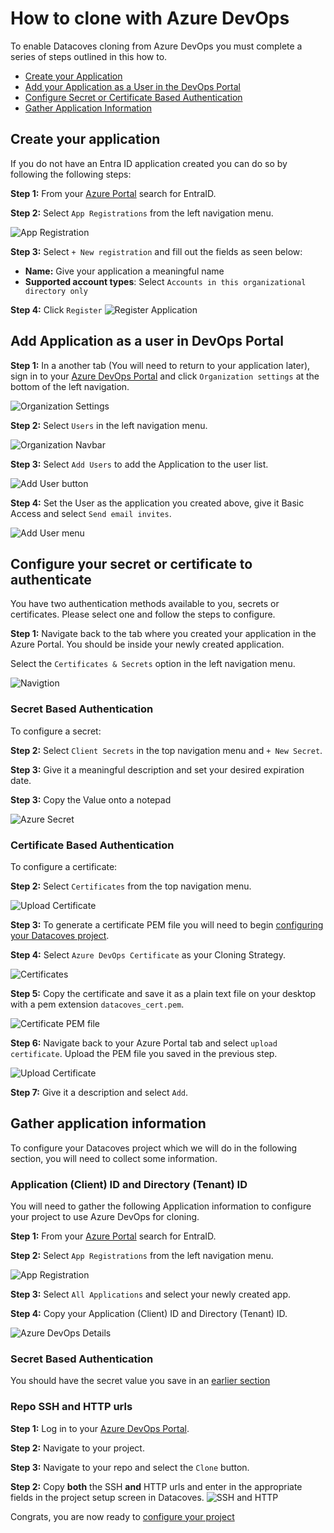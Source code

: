 # How to clone with Azure DevOps

To enable Datacoves cloning from Azure DevOps you must complete a series of steps outlined in this how to.

- [Create your Application](how-tos/datacoves/how_to_configure_azure_DevOps.md#create-your-application)
- [Add your Application as a User in the DevOps Portal](how-tos/datacoves/how_to_configure_azure_DevOps.md#add-application-as-a-user-in-devops-portal)
- [Configure Secret or Certificate Based Authentication](how-tos/datacoves/how_to_configure_azure_DevOps.md#configure-your-secret-or-certificate-to-authenticate)
- [Gather Application Information](how-tos/datacoves/how_to_configure_azure_DevOps.md#gather-application-information)

## Create your application

If you do not have an Entra ID application created you can do so by following the following steps:

**Step 1:** From your [Azure Portal](https://portal.azure.com) search for EntraID.

**Step 2:** Select `App Registrations` from the left navigation menu.

![App Registration](assets/azure_devops_overview.png)

**Step 3:** Select `+ New registration` and fill out the fields as seen below:
- **Name:** Give your application a meaningful name
- **Supported account types**: Select `Accounts in this organizational directory only`
    
**Step 4:** Click `Register`
![Register Application](assets/azure_devops_register_application.png)

## Add Application as a user in DevOps Portal

**Step 1:** In a another tab (You will need to return to your application later), sign in to your [Azure DevOps Portal](https://dev.azure.com) and click `Organization settings` at the bottom of the left  navigation.

![Organization Settings](assets/azure_devops_organization_settings.png)

**Step 2:**  Select `Users` in the left navigation menu.

![Organization Navbar](assets/azure_devops_user_nav.png)

**Step 3:**  Select `Add Users` to add the Application to the user list.

![Add User button](assets/azure_devops_add_user_button.png)

**Step 4:** Set the User as the application you created above, give it Basic Access and select `Send email invites`.

![Add User menu](assets/azure_devops_add_user_menu.png)

## Configure your secret or certificate to authenticate

You have two authentication methods available to you, secrets or certificates. Please select one and follow the steps to configure.  

**Step 1:** Navigate back to the tab where you created your application in the Azure Portal. You should be inside your newly created application.

Select the `Certificates & Secrets` option in the left navigation menu.

![Navigtion](assets/azure_devops_secret_nav.jpg)

### Secret Based Authentication

To configure a secret: 

**Step 2:** Select `Client Secrets` in the top navigation menu and `+ New Secret`.

**Step 3:** Give it a meaningful description and set your desired expiration date.

**Step 3:** Copy the Value onto a notepad

![Azure Secret](assets/azure_devops_secret.jpg)

### Certificate Based Authentication

To configure a certificate:

**Step 2:** Select `Certificates` from the top navigation menu.

![Upload Certificate](assets/azure_devops_upload_certificate.png)

**Step 3:** To generate a certificate PEM file you will need to begin [configuring your Datacoves project](how-tos/datacoves/how_to_projects.md). 

**Step 4:** Select `Azure DevOps Certificate` as your Cloning Strategy. 

![Certificates](assets/azure_devops_certificate.jpg)

**Step 5:** Copy the certificate and save it as a plain text file on your desktop with a pem extension `datacoves_cert.pem`.

![Certificate PEM file](assets/azure_devops_certificate_copy.jpg)

**Step 6:**  Navigate back to your Azure Portal tab and select `upload certificate`. Upload the PEM file you saved in the previous step.

![Upload Certificate](assets/azure_devops_upload_certificate.png)

**Step 7:** Give it a description and select `Add`.

## Gather application information

To configure your Datacoves project which we will do in the following section, you will need to collect some information.

### Application (Client) ID and Directory (Tenant) ID

You will need to gather the following Application information to configure your project to use Azure DevOps for cloning.

**Step 1:** From your [Azure Portal](https://portal.azure.com) search for EntraID.

**Step 2:** Select `App Registrations` from the left navigation menu.

![App Registration](assets/azure_devops_overview.png)

**Step 3:** Select `All Applications` and select your newly created app.

**Step 4:** Copy your Application (Client) ID and Directory (Tenant) ID.

![Azure DevOps Details](assets/azure_devops_app_details.jpg)

### Secret Based Authentication

You should have the secret value you save in an [earlier section](how-tos/datacoves/how_to_clone_with_azure.md#secret)

### Repo SSH and HTTP urls

**Step 1:** Log in to your [Azure DevOps Portal](dev.azure.com).

**Step 2:** Navigate to your project.

**Step 3:** Navigate to your repo and select the `Clone` button.

**Step 2:** Copy **both** the SSH **and** HTTP urls and enter in the appropriate fields in the project setup screen in Datacoves.
![SSH and HTTP](assets/azure_devops_https.png)

Congrats, you are now ready to [configure your project](how-tos/datacoves/how_to_projects.md)



